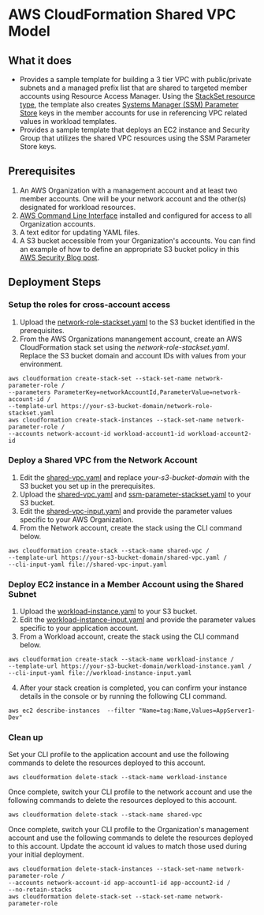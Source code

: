 # AWS CloudFormation Shared VPC Model

## What it does
* Provides a sample template for building a 3 tier VPC with public/private subnets and a managed prefix list that are shared to targeted member accounts using Resource Access Manager. Using the [StackSet resource type](https://docs.aws.amazon.com/AWSCloudFormation/latest/UserGuide/aws-resource-cloudformation-stackset.html), the template also creates [Systems Manager (SSM) Parameter Store](https://docs.aws.amazon.com/systems-manager/latest/userguide/systems-manager-parameter-store.html) keys in the member accounts for use in referencing VPC related values in workload templates.
* Provides a sample template that deploys an EC2 instance and Security Group that utilizes the shared VPC resources using the SSM Parameter Store keys.

## Prerequisites
1.	An AWS Organization with a management account and at least two member accounts. One will be your network account and the other(s) designated for workload resources.
2.	[AWS Command Line Interface](https://aws.amazon.com/cli/) installed and configured for access to all Organization accounts.
3.	A text editor for updating YAML files.
4.	A S3 bucket accessible from your Organization's accounts.  You can find an example of how to define an appropriate S3 bucket policy in this [AWS Security Blog post](https://aws.amazon.com/blogs/security/control-access-to-aws-resources-by-using-the-aws-organization-of-iam-principals/).

## Deployment Steps
### Setup the roles for cross-account access
1. Upload the [network-role-stackset.yaml](../blobs/mainline/--/network-role-stackset.yaml) to the S3 bucket identified in the prerequisites.
2. From the AWS Organizations manangement account, create an AWS CloudFormation stack set using the *network-role-stackset.yaml*. Replace the S3 bucket domain and account IDs with values from your environment.
```
aws cloudformation create-stack-set --stack-set-name network-parameter-role /
--parameters ParameterKey=networkAccountId,ParameterValue=network-account-id /
--template-url https://your-s3-bucket-domain/network-role-stackset.yaml
aws cloudformation create-stack-instances --stack-set-name network-parameter-role /
--accounts network-account-id workload-account1-id workload-account2-id
```

### Deploy a Shared VPC from the Network Account
1.	Edit the [shared-vpc.yaml](../blobs/mainline/--/shared-vpc.yaml) and replace *your-s3-bucket-domain* with the S3 bucket you set up in the prerequisites.
2.	Upload the [shared-vpc.yaml](../blobs/mainline/--/shared-vpc.yaml) and [ssm-parameter-stackset.yaml](../blobs/mainline/--/ssm-parameter-stackset.yaml) to your S3 bucket.
3.	Edit the [shared-vpc-input.yaml](../blobs/mainline/--/shared-vpc-input.yaml) and provide the parameter values specific to your AWS Organization.
4.	From the Network account, create the stack using the CLI command below.
```
aws cloudformation create-stack --stack-name shared-vpc /
--template-url https://your-s3-bucket-domain/shared-vpc.yaml /
--cli-input-yaml file://shared-vpc-input.yaml
```

### Deploy EC2 instance in a Member Account using the Shared Subnet
1.	Upload the [workload-instance.yaml](../blobs/mainline/--/workload-instance.yaml) to your S3 bucket.
2.	Edit the [workload-instance-input.yaml](../blobs/mainline/--/workload-instance-input.yaml) and provide the parameter values specific to your application account.
3.	From a Workload account, create the stack using the CLI command below.
```
aws cloudformation create-stack --stack-name workload-instance /
--template-url https://your-s3-bucket-domain/workload-instance.yaml /
--cli-input-yaml file://workload-instance-input.yaml
```

4. After your stack creation is completed, you can confirm your instance details in the console or by running the following CLI command.
```
aws ec2 describe-instances  --filter "Name=tag:Name,Values=AppServer1-Dev"
```

### Clean up
Set your CLI profile to the application account and use the following commands to delete the resources deployed to this account.
```
aws cloudformation delete-stack --stack-name workload-instance
```
Once complete, switch your CLI profile to the network account and use the following commands to delete the resources deployed to this account.
```
aws cloudformation delete-stack --stack-name shared-vpc
```
Once complete, switch your CLI profile to the Organization's management account and use the following commands to delete the resources deployed to this account.  Update the account id values to match those used during your initial deployment.
```
aws cloudformation delete-stack-instances --stack-set-name network-parameter-role /
--accounts network-account-id app-account1-id app-account2-id /
--no-retain-stacks
aws cloudformation delete-stack-set --stack-set-name network-parameter-role

```